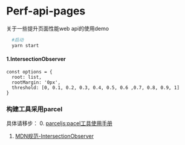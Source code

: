 # Perf-api-pages
关于一些提升页面性能web api的使用demo

```sh
  #启动
  yarn start
```
#### 1.IntersectionObserver
```intersection
const options = {
  root: list,
  rootMargin: '0px',
  threshold: [0, 0.1, 0.2, 0.3, 0.4, 0.5, 0.6 ,0.7, 0.8, 0.9, 1]
}

```

### 构建工具采用parcel
具体请移步：
0. [parceljs:pacel工具使用手册](https://parceljs.org/)
1. [MDN规范-IntersectionObserver](https://developer.mozilla.org/en-US/docs/Web/API/Intersection_Observer_API)